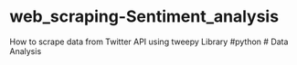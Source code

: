 # web_scraping-Sentiment_analysis
How to scrape data from Twitter API  using tweepy Library
#python # Data Analysis
